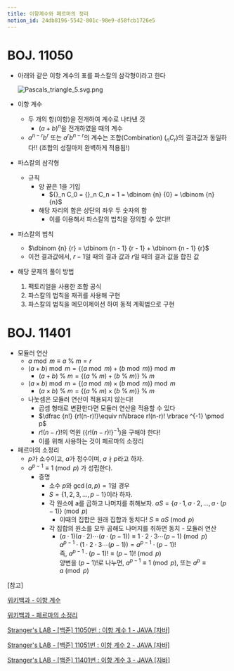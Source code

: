 ```yaml
---
title: 이항계수와 페르마의 정리
notion_id: 24db8196-5542-801c-98e9-d58fcb1726e5
---
```

  
# BOJ. 11050  
  
- 아래와 같은 이항 계수의 표를 파스칼의 삼각형이라고 한다  
  
    ![Pascals_triangle_5.svg.png](https://prod-files-secure.s3.us-west-2.amazonaws.com/ee9cb3f6-9bac-463c-ac07-0442097183e8/67dbf580-7a07-485d-ae36-3de4a6a96e17/Pascals_triangle_5.svg.png?X-Amz-Algorithm=AWS4-HMAC-SHA256&X-Amz-Content-Sha256=UNSIGNED-PAYLOAD&X-Amz-Credential=ASIAZI2LB466SBS4L4BG%2F20250928%2Fus-west-2%2Fs3%2Faws4_request&X-Amz-Date=20250928T012036Z&X-Amz-Expires=3600&X-Amz-Security-Token=IQoJb3JpZ2luX2VjECYaCXVzLXdlc3QtMiJHMEUCIQCCpSEApPTg6Mkj3b11TT3S1IEn%2FGocs83DvwIjpvkh4gIgGYAt2pNGwiGLc1VMH%2BaOntFS8ZQ%2FatTo0eN7aRDT99MqiAQIr%2F%2F%2F%2F%2F%2F%2F%2F%2F%2F%2FARAAGgw2Mzc0MjMxODM4MDUiDN2t7ban3qPReGthgyrcA2zX66Jg5j4amgzxqcwGCbg3mnRwVVjH2SKClkr6EekmjxX3NAZhHsjd52DQnI4t%2BCii5HayNG5GsO70UBdJ5M83kIumGY%2F3hzebRN55k1QvNU6xbq9TQrnUJesbMoioQBUn1t8icc1aalODlTNA%2BrzR53KMW2GrKwFrZsK%2FlJsV%2B3vOzVb99jOTzLhpaiWA6My8sp1wjnuUwKgTS%2BPa4hFxkH2N9TEXjdtLby93%2Flmewe8gGl9gyQZXN8Zhsq6E0RjVPDjPvwdAYE6Ou2V6hs1bzyc8OhnGuCoi4K%2BUrlJv1DogPTJswQKiy0ts%2BGnyjkCBE1DADtNtE79U8Cb9GTGObLb%2FeUPMix9wIgkNS4K%2BqJeCwxqb1Dmb7T4hKOG%2FlZcxnrU4nyD2WVBoGiLuW969h8ypUAVO1WGeDJfNfS9QkrjSzIpjznVXy2fRsXcdyKKP8iiWDugOHQWMR6UpGVJPio4EiQl%2FOP9JTtpXVVxNUCUt3uI7COIrkebJPW8z%2B%2BZYu6nj3BW36Kr0u0rSaVWeqR5Bez8bNbkNHJ10oCV1AoL0xYz1OzKLKx784YQ3I%2Bv2U3VdloaK2H%2BcEM7eO1tDm%2Bfi3lrPg4i3N7TBEwhBLunk5T%2BmQRAljcnQMOi%2B4cYGOqUBwOpGMf7VOpAQEGZHCx6xiVHwGnP15zH1gHV%2FGdHd8vKV5XJtRL0eicTmgeVujokml6r%2FC%2BEb1UlcOCKSB5dKpGI4MNtAnivIUfm4cflANn9mHFPzggoGj3Hjom0Mc0KyToB1kPcU%2BaEP1TPnGfeQuM0XaO8ELvt4Qvw3H2UtaukQUYJMtEe0fSgnZ3aUjLGzo%2BB3mugvtDkPYeKVBbCfBKqTG%2BaJ&X-Amz-Signature=a9a66ed521662962e45a009b392b3d3e91893ccdcd662c2d6e39d39f89ba58cb&X-Amz-SignedHeaders=host&x-amz-checksum-mode=ENABLED&x-id=GetObject)  
  
- 이항 계수  
    - 두 개의 항(이항)을 전개하여 계수로 나타낸 것  
        - $(a+b)^n$을 전개하였을 때의 계수  
    - $a^{n-r}b^r$ 또는 $a^rb^{n-r}$의 계수는 조합(Combination) (${}_nC_r$)의 결과값과 동일하다!! (조합의 성질마저 완벽하게 적용됨!)  
- 파스칼의 삼각형  
    - 규칙  
        - 양 끝은 1을 기입  
            - ${}_n C_0 = {}_n C_n = 1 = \dbinom {n} {0} = \dbinom {n} {n}$  
        - 해당 자리의 합은 상단의 좌우 두 숫자의 합  
            - 이를 이용해서 파스칼의 법칙을 정의할 수 있다!!  
- 파스칼의 법칙  
    - $\dbinom {n} {r} = \dbinom {n - 1} {r  - 1} + \dbinom {n - 1} {r}$  
    - 이전 결과값에서, $r-1$일 때의 결과 값과 $r$일 때의 결과 값을 합친 값  
- 해당 문제의 풀이 방법  
    1. 팩토리얼을 사용한 조합 공식  
    2. 파스칼의 법칙을 재귀를 사용해 구현  
    3. 파스칼의 법칙을 메모이제이션 하여 동적 계획법으로 구현  
  
# BOJ. 11401  
  
- 모듈러 연산  
    - $a \bmod m \equiv a \ \% \ m = r$  
    - $(a + b) \bmod m = \lbrace (a \bmod m) + (b \bmod m) \rbrace \bmod m$  
        - $(a + b) \ \% \ m = \lbrace (a \ \% \ m) + (b \ \% \ m) \rbrace \ \% \ m$  
    - $(a \times b) \bmod m = \lbrace (a \bmod m) \times (b \bmod m) \rbrace \bmod m$  
        - $(a \times b) \ \% \ m = \lbrace (a \ \% \ m) \times (b \ \% \ m) \rbrace \ \% \ m$  
    - 나눗셈은 모듈러 연산이 적용되지 않는다!  
        - 곱셈 형태로 변환한다면 모듈러 연산을 적용할 수 있다  
        - $\dfrac {n!} {r!(n-r)!}\equiv n!\lbrace r!(n-r)! \rbrace ^{-1} \pmod p$  
        - $r!(n-r)!$의 역원 ($\lbrace r!(n-r)! \rbrace ^ {-1}$)을 구해야 한다!  
        - 이를 위해 사용하는 것이 페르마의 소정리  
- 페르마의 소정리  
    - $p$가 소수이고, $a$가 정수이며,  $a \nmid p$라고 하자.  
    - $a^{p-1} \equiv 1 \pmod p$ 가 성립한다.  
        - 증명  
            - 소수 $p$와 $\gcd(a, p) = 1$일 경우  
            - $S = \lbrace 1,2,3,\dots, p-1 \rbrace$이라 하자.  
            - 각 원소에 a를 곱하고 나머지를 취해보자. $aS = \lbrace a \cdot 1, a \cdot 2, \dots, a \cdot (p-1) \rbrace \pmod p$  
                - 이때의 집합은 원래 집합과 동치다! $S \equiv aS \pmod p$  
            - 각 집합의 원소를 모두 곱해도 나머지를 취하면 동치 - 모듈러 연산  
                - $(a \cdot 1)(a \cdot 2) \cdots(a \cdot (p-1)) \equiv 1 \cdot 2 \cdot 3 \cdots (p-1) \pmod p$   
                $a^{p-1} \cdot (1 \cdot 2 \cdot 3 \cdots (p-1)) = a^{p-1} \cdot (p-1)!$   
                즉, $a^{p-1} \cdot (p-1)! \equiv (p-1)! \pmod p$  
                양변을 $(p-1)!$로 나누면, $a^{p-1} \equiv 1 \pmod p$, 또는 $a^p \equiv a \pmod p$  
  
[참고]  
  
  
[위키백과 - 이항 계수](https://ko.wikipedia.org/wiki/%EC%9D%B4%ED%95%AD_%EA%B3%84%EC%88%98)  
  
  
[위키백과 - 페르마의 소정리](https://ko.wikipedia.org/wiki/%ED%8E%98%EB%A5%B4%EB%A7%88%EC%9D%98_%EC%86%8C%EC%A0%95%EB%A6%AC)  
  
  
[Stranger's LAB - [백준] 11050번 : 이항 계수 1 - JAVA [자바]](https://st-lab.tistory.com/159)  
  
  
[Stranger's LAB - [백준] 11051번 : 이항 계수 2 - JAVA [자바]](https://st-lab.tistory.com/162)  
  
  
[Stranger's LAB - [백준] 11401번 : 이항 계수 3 - JAVA [자바]](https://st-lab.tistory.com/241)  
  
